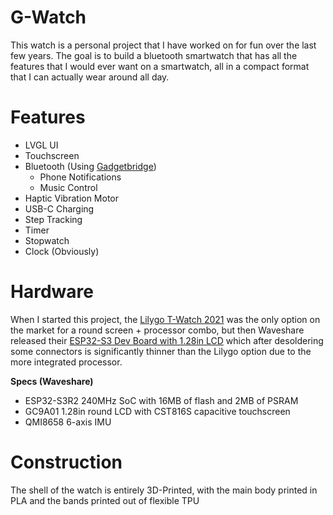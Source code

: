 # G-Watch #
This watch is a personal project that I have worked on for fun over the last few years. The goal is to build a bluetooth smartwatch that has all the features that I would ever want on a smartwatch, all in a compact format that I can actually wear around all day.

# Features
* LVGL UI
* Touchscreen
* Bluetooth (Using [Gadgetbridge](https://codeberg.org/Freeyourgadget/Gadgetbridge))
  - Phone Notifications
  - Music Control
* Haptic Vibration Motor
* USB-C Charging
* Step Tracking
* Timer
* Stopwatch
* Clock (Obviously)

# Hardware
When I started this project, the [Lilygo T-Watch 2021][lilygo] was the only option on the market for a round screen + processor combo, but then Waveshare released their [ESP32-S3 Dev Board with 1.28in LCD][waveshare] which after desoldering some connectors is significantly thinner than the Lilygo option due to the more integrated processor.

**Specs (Waveshare)**
* ESP32-S3R2 240MHz SoC with 16MB of flash and 2MB of PSRAM
* GC9A01 1.28in round LCD with CST816S capacitive touchscreen
* QMI8658 6-axis IMU

[waveshare]: https://www.waveshare.com/esp32-s3-touch-lcd-1.28.htm
[lilygo]: https://lilygo.cc/products/t-watch-2021

# Construction
The shell of the watch is entirely 3D-Printed, with the main body printed in PLA and the bands printed out of flexible TPU
